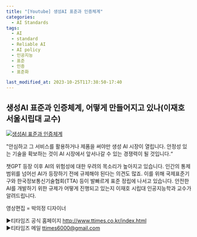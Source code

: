 ```yaml
---
title: "[Youtube] 생성AI 표준과 인증체계"
categories:
  - AI Standards
tags:
  - AI
  - standard
  - Reliable AI
  - AI policy
  - 인공지능
  - 표준
  - 인증
  - 표준화

last_modified_at: 2023-10-25T117:38:50-17:40
---
```


## 생성AI 표준과 인증체계, 어떻게 만들어지고 있나(이재호 서울시립대 교수)

[![생성AI 표준과 인증체계](http://img.youtube.com/vi/cnP9oMlBo18/0.jpg)](https://www.youtu.be/cnP9oMlBo18) 
 

"안심하고 그 서비스를 활용하거나 제품을 써야만 생성 AI 시장이 열립니다. 안정성 있는 기술을 확보하는 것이 AI 시장에서 앞서나갈 수 있는 경쟁력이 될 것입니다.“

챗GPT 등장 이후 AI의 위험성에 대한 우려의 목소리가 높아지고 있습니다. 인간의 통제 범위를 넘어선 AI가 등장하기 전에 규제해야 된다는 의견도 많죠. 이를 위해 국제표준기구와 한국정보통신기술협회(TTA) 등이 발빠르게 표준 정립에 나서고 있습니다. 안전한 AI를 개발하기 위한 규제가 어떻게 진행되고 있는지 이재호 시립대 인공지능학과 교수가 알려드립니다.

영상편집 = 박의정 디자이너

▶티타임즈 공식 홈페이지
http://www.ttimes.co.kr/index.html<br>
▶티타임즈 메일 
ttimes6000@gmail.com



